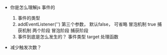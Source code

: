 - 你是怎么理解js 事件的
    1. 事件的类型
    2. addEventListener('')
        第三个参数， 默认false， 可省略  冒泡机制
        true  捕获机制
        两个阶段  冒泡阶段  捕获阶段  
    3. 事件到底是怎么发生的？
        事件类型  target 处理函数

- 减少触发次数？